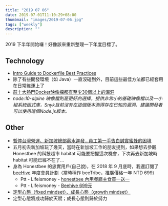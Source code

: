 ```yaml
---
title: "2019 07 06"
date: 2019-07-01T11:10:29+08:00
thumbnail: "images/2019-07-06.jpg"
tags: ["weekly"]
description: ""
---
```


2019 下半年開始囉！好像該來重新整理一下年度目標了。

## Technology

* [Intro Guide to Dockerfile Best Practices](https://blog.docker.com/2019/07/intro-guide-to-dockerfile-best-practices/)
 * 除了有些開發環境（如 Java）一直沒碰到外，目前這些最佳方法都已經套用在日常維運上了
* [前十大熱門Docker映像檔都有至少30個以上的漏洞](https://www.ithome.com.tw/news/129018)
 * *node:10-alpine 映像檔則是更好的選擇，提供非常小的基礎映像檔以及一小組系統函式庫，Snyk目前沒有在這個版本測得存在已知的漏洞，建議開發者可以使用這個Node.js版本。*


## Other

* [暫停台灣營運、新加坡總部薪水遲發...員工第一手告白誠實蜜蜂的困境](https://www.bnext.com.tw/article/53830/honestbee-stop-taiwan-market-operation)
 * 五月初去新加坡玩了幾天，當時在新加坡工作的朋友提到，如果想去參觀 Honestbee 的科技超市 habitat 可能要把握這次機會，下次再去新加坡時 habitat 可能已經不在了...
 * 身為 Honestbee 的忠實用戶(自己說)，在 2018 年 9 月底時，我還訂閱了 [beeHive](https://tw.honestbee.tw/beehive/) 年度會員計劃（當時稱作 beeTribe，推廣價格一年 NTD 699）
	 * Ptt - Lifeismoney - [honestbee 內用餐廳主食買一送一](https://www.ptt.cc/bbs/Lifeismoney/M.1537950505.A.E06.html)
	 * Ptt - Lifeismoney - [Beehive 699元](https://www.ptt.cc/bbs/Lifeismoney/M.1545669565.A.6D4.html)
* [定型心態（fixed mindset）、成長心態（growth mindset）](https://www.managertoday.com.tw/books/view/54360)
 * 定型心態將成功歸於天賦；成長心態則歸於努力
